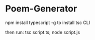 # Poem-Generator

npm install typescript -g to install tsc CLI

then run:
tsc script.ts; node script.js
